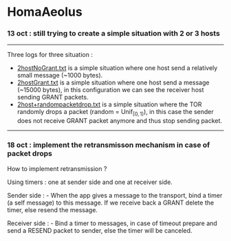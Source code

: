 # HomaAeolus

### 13 oct : still trying to create a simple situation with 2 or 3 hosts 

---

Three logs for three situation : 
- [2hostNoGrant.txt](/RpcTransportDesign/OMNeT++Simulation/homatransport/src/dcntopo/2hostsNoGrant.txt) is a simple situation where one host send a relatively small message (~1000 bytes).
- [2hostGrant.txt](/RpcTransportDesign/OMNeT++Simulation/homatransport/src/dcntopo/2hostGrant.txt) is a simple situation where one host send a message (~15000 bytes), in this configuration we can see the receiver host sending GRANT packets. 
- [2host+randompacketdrop.txt](/RpcTransportDesign/OMNeT++Simulation/homatransport/src/dcntopo/2host+randompacketdrop.txt) is a simple situation where the TOR randomly drops a packet (random = $\text{Unif}_{[0, 1)}$), in this case the sender does not receive GRANT packet anymore and thus stop sending packet. 

--- 

### 18 oct : implement the retransmisson mechanism in case of packet drops
	
How to implement retransmission ? 

Using timers : one at sender side and one at receiver side. 

Sender side : 
	- When the app gives a message to the transport, bind a timer (a self message) to this message. If we receive back a GRANT delete the timer, else resend the message. 
	
Receiver side :
	- Bind a timer to messages, in case of timeout prepare and send a RESEND packet to sender, else the timer will be canceled.
